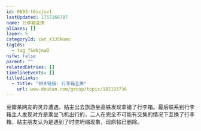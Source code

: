 ```yaml
---
id: 0893-t0icjsv1
lastUpdated: 1757166787
name: 行李箱互换
aliases: []
layer: 5
categoryId: cat_X3JSNomc
tagIds:
  - tag_fSwNjnwQ
nsfw: false
parent: ""
relatedEntries: []
timelineEvents: []
titledLinks:
  - title: "相关链接: 行李箱互换"
    url: www.douban.com/group/topic/182183736
---
```


豆瓣某网友的灵异遭遇，贴主出去旅游坐高铁发现拿错了行李箱。最后联系到行李箱主人发现对方是乘坐飞机出行的，二人在完全不可能有交集的情况下互换了行李箱，贴主朋友认为是遇到了时空坍缩现象，现原帖已删除。